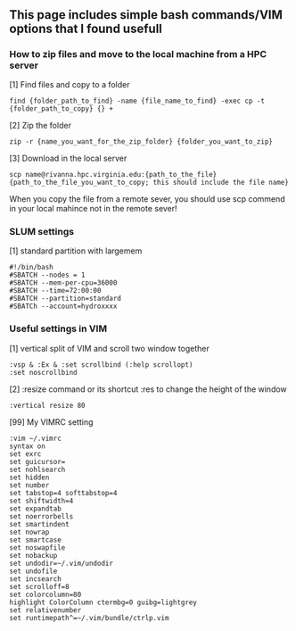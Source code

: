 ## &nbsp;
## This page includes simple bash commands/VIM options that I found usefull

### How to zip files and move to the local machine from a HPC server

[1] Find files and copy to a folder <br />
```
find {folder_path_to_find} -name {file_name_to_find} -exec cp -t {folder_path_to_copy} {} +
```

[2] Zip the folder <br />
```
zip -r {name_you_want_for_the_zip_folder} {folder_you_want_to_zip}
```

[3] Download in the local server <br />
```
scp name@rivanna.hpc.virginia.edu:{path_to_the_file} {path_to_the_file_you_want_to_copy; this should include the file name}
```

When you copy the file from a remote sever, you should use scp commend in your local mahince not in the remote sever!

### SLUM settings
[1] standard partition with largemem
```
#!/bin/bash
#SBATCH --nodes = 1
#SBATCH --mem-per-cpu=36000
#SBATCH --time=72:00:00
#SBATCH --partition=standard
#SBATCh --account=hydroxxxx
```

### Useful settings in VIM
[1] vertical split of VIM and scroll two window together
```
:vsp & :Ex & :set scrollbind (:help scrollopt)
:set noscrollbind
```

[2] :resize command or its shortcut :res to change the height of the window
```
:vertical resize 80
```

[99] My VIMRC setting
```
:vim ~/.vimrc
syntax on
set exrc
set guicursor=
set nohlsearch
set hidden
set number
set tabstop=4 softtabstop=4
set shiftwidth=4
set expandtab
set noerrorbells
set smartindent
set nowrap
set smartcase
set noswapfile
set nobackup
set undodir=~/.vim/undodir
set undofile
set incsearch
set scrolloff=8
set colorcolumn=80
highlight ColorColumn ctermbg=0 guibg=lightgrey
set relativenumber
set runtimepath^=~/.vim/bundle/ctrlp.vim
```
